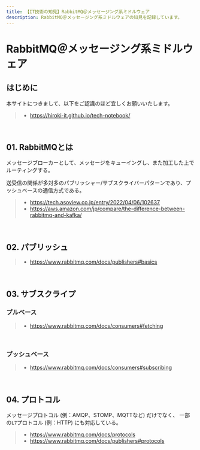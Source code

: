 ```yaml
---
title: 【IT技術の知見】RabbitMQ＠メッセージング系ミドルウェア
description: RabbitMQ＠メッセージング系ミドルウェアの知見を記録しています。
---
```


# RabbitMQ＠メッセージング系ミドルウェア

## はじめに

本サイトにつきまして、以下をご認識のほど宜しくお願いいたします。

> - https://hiroki-it.github.io/tech-notebook/

<br>

## 01. RabbitMQとは

メッセージブローカーとして、メッセージをキューイングし、また加工した上でルーティングする。

送受信の関係が多対多のパブリッシャー/サブスクライバーパターンであり、プッシュベースの通信方式である。

> - https://tech.asoview.co.jp/entry/2022/04/06/102637
> - https://aws.amazon.com/jp/compare/the-difference-between-rabbitmq-and-kafka/

<br>

## 02. パブリッシュ

> - https://www.rabbitmq.com/docs/publishers#basics

<br>

## 03. サブスクライプ

### プルベース

> - https://www.rabbitmq.com/docs/consumers#fetching

<br>

### プッシュベース

> - https://www.rabbitmq.com/docs/consumers#subscribing

<br>

## 04. プロトコル

メッセージプロトコル (例：AMQP、STOMP、MQTTなど) だけでなく、 一部の`L7`プロトコル (例：HTTP) にも対応している。

> - https://www.rabbitmq.com/docs/protocols
> - https://www.rabbitmq.com/docs/publishers#protocols

<br>
